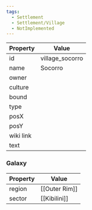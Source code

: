 ```yaml
---
tags:
  - Settlement
  - Settlement/Village
  - NotImplemented
---
```


| Property  | Value           |
| --------- | --------------- |
| id        | village_socorro |
| name      | Socorro         |
| owner     |                 |
| culture   |                 |
| bound     |                 |
| type      |                 |
| posX      |                 |
| posY      |                 |
| wiki link |                 |
| text      |                 |

### Galaxy
| Property | Value         |
| -------- | ------------- |
| region   | [[Outer Rim]] |
| sector   | [[Kibilini]]  |
